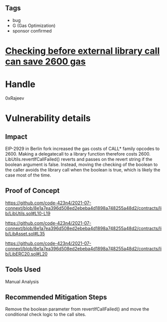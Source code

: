 ## Tags

- bug
- G (Gas Optimization)
- sponsor confirmed

# [Checking before external library call can save 2600 gas](https://github.com/code-423n4/2021-07-connext-findings/issues/41) 

# Handle

0xRajeev


# Vulnerability details

## Impact

EIP-2929 in Berlin fork increased the gas costs of CALL* family opcodes to 2600. Making a delegatecall to a library function therefore costs 2600. LibUtils.revertIfCallFailed() reverts and passes on the revert string if the boolean argument is false. Instead, moving the checking of the boolean to the caller avoids the library call when the boolean is true, which is likely the case most of the time.

## Proof of Concept

https://github.com/code-423n4/2021-07-connext/blob/8e1a7ea396d508ed2ebeba4d1898a748255a48d2/contracts/lib/LibUtils.sol#L10-L19

https://github.com/code-423n4/2021-07-connext/blob/8e1a7ea396d508ed2ebeba4d1898a748255a48d2/contracts/lib/LibAsset.sol#L35

https://github.com/code-423n4/2021-07-connext/blob/8e1a7ea396d508ed2ebeba4d1898a748255a48d2/contracts/lib/LibERC20.sol#L20

## Tools Used

Manual Analysis

## Recommended Mitigation Steps

Remove the boolean parameter from revertIfCallFailed() and move the conditional check logic to the call sites.

